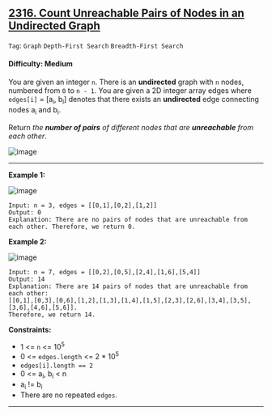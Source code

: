 ## [2316. Count Unreachable Pairs of Nodes in an Undirected Graph](https://leetcode.com/problems/count-unreachable-pairs-of-nodes-in-an-undirected-graph/)

```Tag```: ```Graph``` ```Depth-First Search``` ```Breadth-First Search```

#### Difficulty: Medium

You are given an integer ```n```. There is an __undirected__ graph with ```n``` nodes, numbered from ```0``` to ```n - 1```. You are given a 2D integer array edges where ```edges[i]``` = [a<sub>i</sub>, b<sub>i</sub>] denotes that there exists an __undirected__ edge connecting nodes a<sub>i</sub> and b<sub>i</sub>.

Return _the __number of pairs__ of different nodes that are __unreachable__ from each other_.

![image](https://user-images.githubusercontent.com/35042430/227667760-94946d5c-0277-4c5b-89a1-887df34844e7.png)

---

__Example 1:__

![image](https://assets.leetcode.com/uploads/2022/05/05/tc-3.png)
```
Input: n = 3, edges = [[0,1],[0,2],[1,2]]
Output: 0
Explanation: There are no pairs of nodes that are unreachable from each other. Therefore, we return 0.
```

__Example 2:__

![image](https://assets.leetcode.com/uploads/2022/05/05/tc-2.png)
```
Input: n = 7, edges = [[0,2],[0,5],[2,4],[1,6],[5,4]]
Output: 14
Explanation: There are 14 pairs of nodes that are unreachable from each other:
[[0,1],[0,3],[0,6],[1,2],[1,3],[1,4],[1,5],[2,3],[2,6],[3,4],[3,5],[3,6],[4,6],[5,6]].
Therefore, we return 14.
```

__Constraints:__

- 1 <= ```n``` <= 10<sup>5</sup>
- 0 <= ```edges.length``` <= 2 * 10<sup>5</sup>
- ```edges[i].length == 2```
- 0 <= a<sub>i</sub>, b<sub>i</sub> < n
- a<sub>i</sub> != b<sub>i</sub>
- There are no repeated ```edges```.

---
